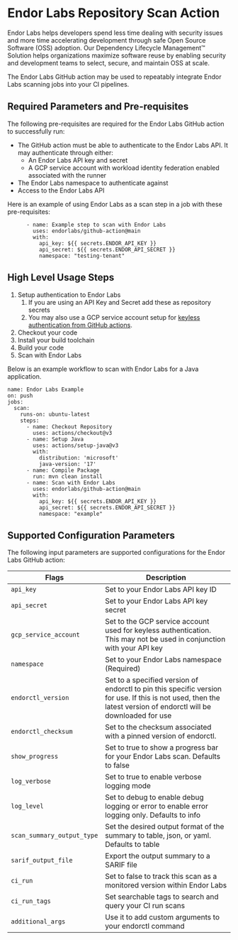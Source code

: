 # Endor Labs Repository Scan Action

Endor Labs helps developers spend less time dealing with security issues and more time accelerating development through safe Open Source Software (OSS) adoption. Our Dependency Lifecycle Management™ Solution helps organizations maximize software reuse by enabling security and development teams to select, secure, and maintain OSS at scale.

The Endor Labs GitHub action may be used to repeatably integrate Endor Labs scanning jobs into your CI pipelines.

## Required Parameters and Pre-requisites

The following pre-requisites are required for the Endor Labs GitHub action to successfully run:

- The GitHub action must be able to authenticate to the Endor Labs API. It may authenticate through either:
  - An Endor Labs API key and secret
  - A GCP service account with workload identity federation enabled associated with the runner
- The Endor Labs namespace to authenticate against
- Access to the Endor Labs API

Here is an example of using Endor Labs as a scan step in a job with these pre-requisites:

```
      - name: Example step to scan with Endor Labs
        uses: endorlabs/github-action@main
        with:
          api_key: ${{ secrets.ENDOR_API_KEY }}
          api_secret: ${{ secrets.ENDOR_API_SECRET }}
          namespace: "testing-tenant"
```

## High Level Usage Steps

1. Setup authentication to Endor Labs
   1. If you are using an API Key and Secret add these as repository secrets
   2. You may also use a GCP service account setup for [keyless authentication from GitHub actions](https://cloud.google.com/blog/products/identity-security/enabling-keyless-authentication-from-github-actions).
2. Checkout your code
3. Install your build toolchain
4. Build your code
5. Scan with Endor Labs

Below is an example workflow to scan with Endor Labs for a Java application.

```
name: Endor Labs Example
on: push
jobs:
  scan:
    runs-on: ubuntu-latest
    steps:
      - name: Checkout Repository
        uses: actions/checkout@v3
      - name: Setup Java
        uses: actions/setup-java@v3
        with:
          distribution: 'microsoft'
          java-version: '17'
      - name: Compile Package
        run: mvn clean install
      - name: Scan with Endor Labs
        uses: endorlabs/github-action@main
        with:
          api_key: ${{ secrets.ENDOR_API_KEY }}
          api_secret: ${{ secrets.ENDOR_API_SECRET }}
          namespace: "example"
```
## Supported Configuration Parameters

The following input parameters are supported configurations for the Endor Labs GitHub action:

| Flags                                 |  Description                       |
|---------------------------------------|------------------------------------|
|  `api_key`                            | Set to your Endor Labs API key ID |
|  `api_secret`                         | Set to your Endor Labs API key secret |
| `gcp_service_account`                 | Set to the GCP service account used for keyless authentication. This may not be used in conjunction with your API key   |
| `namespace`                           | Set to your Endor Labs namespace (Required) |
| `endorctl_version`                    | Set to a specified version of endorctl to pin this specific version for use. If this is not used, then the latest version of endorctl will be downloaded for use |
| `endorctl_checksum`                   | Set to the checksum associated with a pinned version of endorctl. |
| `show_progress`                       | Set to true to show a progress bar for your Endor Labs scan. Defaults to false |
| `log_verbose`                         | Set to true to enable verbose logging mode |
| `log_level`                           | Set to debug to enable debug logging or error to enable error logging only. Defaults to info |
| `scan_summary_output_type`            | Set the desired output format of the summary to table, json, or yaml. Defaults to table |
| `sarif_output_file`                   | Export the output summary to a SARIF file |
| `ci_run`                              | Set to false to track this scan as a monitored version within Endor Labs |
| `ci_run_tags`                         | Set searchable tags to search and query your CI run scans |
| `additional_args`                     | Use it to add custom arguments to your endorctl command |
